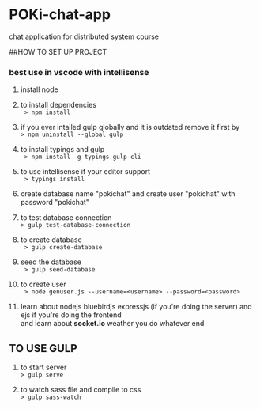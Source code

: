 # POKi-chat-app
chat application for distributed system course

##HOW TO SET UP PROJECT
### best use in vscode with intellisense

1. install node

2. to install dependencies
<br> ``` > npm install```

3. if you ever intalled gulp globally and it is outdated remove it first by<br> ```> npm uninstall --global gulp```  

4. to install typings and gulp
<br> ``` > npm install -g typings gulp-cli```

5. to use intellisense if your editor support
<br> ``` > typings install``` 

6. create database name "pokichat" and create user "pokichat" with password "pokichat"

7. to test database connection<br>
``` > gulp test-database-connection ```

8. to create database <br>
``` > gulp create-database```

9. seed the database <br>
``` > gulp seed-database```

10. to create user <br> 
``` > node genuser.js --username=<username> --password=<password>```

10. learn about nodejs bluebirdjs expressjs (if you're doing the server) and ejs if you're doing the frontend
   <br> and learn about **socket.io** weather you do whatever end 

## TO USE GULP

1. to start server<br>```> gulp serve``` 

2. to watch sass file and compile to css<br>```> gulp sass-watch```